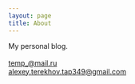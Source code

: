 ```yaml
---
layout: page
title: About
---
```


<p class="message">
  My personal blog.
  <br>
  <br>
  <a href='mailto:temp_@mail.ru'>temp_@mail.ru</a>
  <br>
  <a href='mailto:alexey.terekhov.tap349@gmail.com'>alexey.terekhov.tap349@gmail.com</a>
</p>

